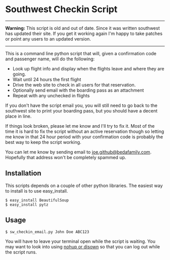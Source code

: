 # Southwest Checkin Script #

----

**Warning:** This script is old and out of date. Since it was written southwest has updated their site.  If you get it working again I'm happy to take patches or point any users to an updated version.

----

This is a command line python script that will, given a confirmation code and
passenger name, will do the following:

* Look up flight info and display when the flights leave and where they are
  going.
* Wait until 24 hours the first flight
* Drive the web site to check in all users for that reservation.
* Optionally send email with the boarding pass as an attachment
* Repeat with any unchecked in flights

If you don't have the script email you, you will still need to go back to the
southwest site to print your boarding pass, but you should have a decent place
in line.

If things look broken, please let me know and I'll try to fix it. Most of the
time it is hard to fix the script without an active reservation though so
letting me know in that 24 hour period with your confirmation code is probably
the best way to keep the script working.

You can let me know by sending email to joe.github@bedafamily.com. Hopefully
that address won't be completely spammed up.

## Installation ##

This scripts depends on a couple of other python libraries. The easiest way to
install is to use easy_install.

    $ easy_install BeautifulSoup
    $ easy_install pytz

## Usage ##

    $ sw_checkin_email.py John Doe ABC123

You will have to leave your terminal open while the script is waiting. You may
want to look into using [nohup or disown](http://www.basicallytech.com/blog/index.php?/archives/70-Shell-stuff-job-control-and-screen.html#bash_disown)
so that you can log out while the script runs.
